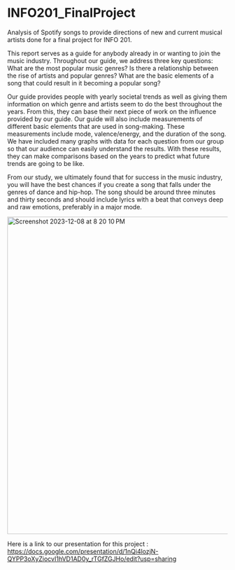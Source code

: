 # INFO201_FinalProject
Analysis of Spotify songs to provide directions of new and current musical artists done for a final project for INFO 201. 

This report serves as a guide for anybody already in or wanting to join the music industry. Throughout our guide, we address three key questions: What are the most popular music genres? Is there a relationship between the rise of artists and popular genres? What are the basic elements of a song that could result in it becoming a popular song?

Our guide provides people with yearly societal trends as well as giving them information on which genre and artists seem to do the best throughout the years. From this, they can base their next piece of work on the influence provided by our guide. Our guide will also include measurements of different basic elements that are used in song-making. These measurements include mode, valence/energy, and the duration of the song. We have included many graphs with data for each question from our group so that our audience can easily understand the results. With these results, they can make comparisons based on the years to predict what future trends are going to be like.

From our study, we ultimately found that for success in the music industry, you will have the best chances if you create a song that falls under the genres of dance and hip-hop. The song should be around three minutes and thirty seconds and should include lyrics with a beat that conveys deep and raw emotions, preferably in a major mode.

<img width="725" alt="Screenshot 2023-12-08 at 8 20 10 PM" src="https://github.com/cjd2003/INFO201_FinalProject/assets/59383518/f36d22b4-619b-438e-838a-ede3ce9e5456">

Here is a link to our presentation for this project : https://docs.google.com/presentation/d/1nQi4lozjN-QYPP3oXyZiocvI1hVD1AD0y_rTGfZGJHo/edit?usp=sharing
